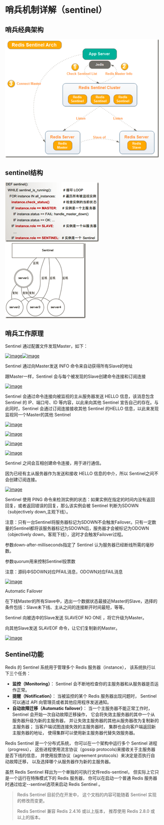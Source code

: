 # 哨兵机制详解（sentinel）

## 哨兵经典架构

![](/assets/import-sentinel-01.png)

## sentinel结构

![](/assets/import-sentinel-02.png)![](/assets/import.png)

## 哨兵工作原理

Sentinel 通过配置文件发现Master，如下：

[![](https://images2015.cnblogs.com/blog/929899/201611/929899-20161130181518927-301322262.png "image")](http://images2015.cnblogs.com/blog/929899/201611/929899-20161130181518131-1097951986.png)[![](https://images2015.cnblogs.com/blog/929899/201611/929899-20161130181519787-2078667359.png "image")](http://images2015.cnblogs.com/blog/929899/201611/929899-20161130181519365-369258435.png)

Sentinel 通过向Master发送 INFO 命令来自动获得所有Slave的地址

跟Master一样，Sentinel 会与每个被发现的Slave创建命令连接和订阅连接

[![](https://images2015.cnblogs.com/blog/929899/201611/929899-20161130181521006-658641784.png "image")](http://images2015.cnblogs.com/blog/929899/201611/929899-20161130181520115-2039756327.png)

Sentinel 会通过命令连接向被监视的主从服务器发送 HELLO 信息，该消息包含 Sentinel 的 IP、端口号、ID 等内容，以此来向其他 Sentinel 宣告自己的存在。与此同时，Sentinel 会通过订阅连接接收其他 Sentinel 的HELLO 信息，以此来发现监视同一个Master的其他 Sentinel

[![](https://images2015.cnblogs.com/blog/929899/201611/929899-20161130181521959-861339059.png "image")](http://images2015.cnblogs.com/blog/929899/201611/929899-20161130181521412-320880559.png)

[![](https://images2015.cnblogs.com/blog/929899/201611/929899-20161130181522709-936612875.png "image")](http://images2015.cnblogs.com/blog/929899/201611/929899-20161130181522412-1901259983.png)

[![](https://images2015.cnblogs.com/blog/929899/201611/929899-20161130181523443-1327331292.png "image")](http://images2015.cnblogs.com/blog/929899/201611/929899-20161130181523052-771911876.png)

[![](https://images2015.cnblogs.com/blog/929899/201611/929899-20161130181524193-1004253236.png "image")](http://images2015.cnblogs.com/blog/929899/201611/929899-20161130181523756-1206981123.png)

Sentinel 之间会互相创建命令连接，用于进行通信。

因为已经有主从服务器作为发送和接收 HELLO 信息的中介，所以 Sentinel之间不会创建订阅连接。

[![](https://images2015.cnblogs.com/blog/929899/201611/929899-20161130181524865-879825249.png "image")](http://images2015.cnblogs.com/blog/929899/201611/929899-20161130181524537-609177434.png)

Sentinel 使用 PING 命令来检测实例的状态：如果实例在指定的时间内没有返回回复，或者返回错误的回复，那么该实例会被 Sentinel 判断为SDOWN（subjectively down,主观下线）。

注意：只有一台Sentinel将服务器标记为SDOWN不会触发Failover。只有一定数量的Sentinel都将该服务器标记为SDOWN后，服务器才会被标记为ODOWN（objectively down，客观下线），这时才会触发Failover过程。

参数down-after-milliseconds指定了 Sentinel 认为服务器已经断线所需的毫秒数。

参数quorum用来控制Sentinel投票数

注意：源码中SDOWN对应PFAIL消息，ODOWN对应FAIL消息

[![](https://images2015.cnblogs.com/blog/929899/201611/929899-20161130181525974-325165535.png "image")](http://images2015.cnblogs.com/blog/929899/201611/929899-20161130181525224-1066446284.png)

Automatic Failover

在下线Master的所有Slave中，选出一个数据状态最接近Master的Slave，选择的条件包括：Slave未下线、主从之间的连接断开时间最短，等等。

Sentinel 向被选中的Slave发送 SLAVEOF NO ONE ，将它升级为Master。

向其他Slave发送 SLAVEOF 命令，让它们复制新的Master。

[![](https://images2015.cnblogs.com/blog/929899/201611/929899-20161130181526662-2136662584.png "image")](http://images2015.cnblogs.com/blog/929899/201611/929899-20161130181526318-737698287.png)

## 

## Sentinel功能

Redis 的 Sentinel 系统用于管理多个 Redis 服务器（instance）， 该系统执行以下三个任务：

* **监控（Monitoring）**： Sentinel 会不断地检查你的主服务器和从服务器是否运作正常。
* **提醒（Notification）**： 当被监控的某个 Redis 服务器出现问题时， Sentinel 可以通过 API 向管理员或者其他应用程序发送通知。
* **自动故障迁移（Automatic failover）**： 当一个主服务器不能正常工作时， Sentinel 会开始一次自动故障迁移操作， 它会将失效主服务器的其中一个从服务器升级为新的主服务器， 并让失效主服务器的其他从服务器改为复制新的主服务器； 当客户端试图连接失效的主服务器时， 集群也会向客户端返回新主服务器的地址， 使得集群可以使用新主服务器代替失效服务器。

Redis Sentinel 是一个分布式系统， 你可以在一个架构中运行多个 Sentinel 进程（progress）， 这些进程使用流言协议（gossip protocols\)来接收关于主服务器是否下线的信息， 并使用投票协议（agreement protocols）来决定是否执行自动故障迁移， 以及选择哪个从服务器作为新的主服务器。

虽然 Redis Sentinel 释出为一个单独的可执行文件redis-sentinel， 但实际上它只是一个运行在特殊模式下的 Redis 服务器， 你可以在启动一个普通 Redis 服务器时通过给定--sentinel选项来启动 Redis Sentinel 。

> Redis Sentinel 目前仍在开发中， 这个文档的内容可能随着 Sentinel 实现的修改而变更。
>
> Redis Sentinel 兼容 Redis 2.4.16 或以上版本， 推荐使用 Redis 2.8.0 或以上的版本。





